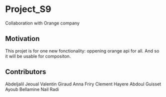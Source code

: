 # Project_S9
Collaboration with Orange company

## Motivation

This projet is for one new fonctionality: oppening orange api for all. And so it will be usable for compositon.

## Contributors

Abdeljalil Jeoual Valentin Giraud Anna Friry Clement Hayere Abdoul Guisset Ayoub Bellamine Nail Radi
